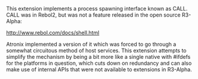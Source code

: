 This extension implements a process spawning interface known as CALL.  CALL was 
in Rebol2, but was not a feature released in the open source R3-Alpha:

http://www.rebol.com/docs/shell.html

Atronix implemented a version of it which was forced to go through a somewhat
circuitous method of host services.  This extension attempts to simplify the
mechanism by being a bit more like a single native with #ifdefs for the
platforms in question, which cuts down on redundancy and can also make use
of internal APIs that were not available to extensions in R3-Alpha.
